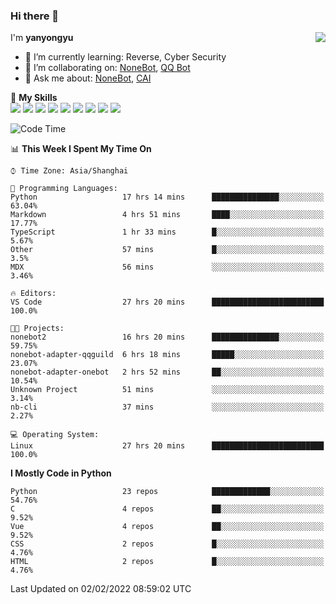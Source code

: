 ### Hi there 👋

<a href="#">
  <img align="right" src="https://github-readme-stats.vercel.app/api?username=yanyongyu&count_private=true&show_icons=true&bg_color=15,f2f7fd,E0EAFC" />
</a>

I'm **yanyongyu**

- 🌱 I’m currently learning: Reverse, Cyber Security
- 👯 I’m collaborating on: [NoneBot](https://github.com/nonebot), [QQ Bot](https://github.com/Mrs4s/go-cqhttp)
- 💬 Ask me about: [NoneBot](https://github.com/nonebot), [CAI](https://github.com/cscs181/CAI)

🌟 **My Skills**  
![](https://img.shields.io/badge/-Python-3e74a2?style=flat-square&logo=Python&logoColor=fff)
![](https://img.shields.io/badge/-Node.js-339933?style=flat-square&logo=Node.js&logoColor=fff)
![](https://img.shields.io/badge/-Vue-4fc08d?style=flat-square&logo=Vue.js&logoColor=fff)
![](https://img.shields.io/badge/-React-2d98ce?style=flat-square&logo=React&logoColor=fff)
![](https://img.shields.io/badge/-Docker-2496ED?style=flat-square&logo=Docker&logoColor=fff)
![](https://img.shields.io/badge/-Linux-000000?style=flat-square&logo=Linux&logoColor=fff)
![](https://img.shields.io/badge/-MySQL-4479A1?style=flat-square&logo=MySQL&logoColor=fff)
![](https://img.shields.io/badge/-Redis-DC382D?style=flat-square&logo=Redis&logoColor=fff)
![](https://img.shields.io/badge/-MongoDB-47A248?style=flat-square&logo=MongoDB&logoColor=fff)

<!--START_SECTION:waka-->
![Code Time](http://img.shields.io/badge/Code%20Time-2%2C086%20hrs%2027%20mins-blue)

📊 **This Week I Spent My Time On** 

```text
⌚︎ Time Zone: Asia/Shanghai

💬 Programming Languages: 
Python                   17 hrs 14 mins      ███████████████░░░░░░░░░░   63.04% 
Markdown                 4 hrs 51 mins       ████░░░░░░░░░░░░░░░░░░░░░   17.77% 
TypeScript               1 hr 33 mins        █░░░░░░░░░░░░░░░░░░░░░░░░   5.67% 
Other                    57 mins             █░░░░░░░░░░░░░░░░░░░░░░░░   3.5% 
MDX                      56 mins             ░░░░░░░░░░░░░░░░░░░░░░░░░   3.46%

🔥 Editors: 
VS Code                  27 hrs 20 mins      █████████████████████████   100.0%

🐱‍💻 Projects: 
nonebot2                 16 hrs 20 mins      ███████████████░░░░░░░░░░   59.75% 
nonebot-adapter-qqguild  6 hrs 18 mins       █████░░░░░░░░░░░░░░░░░░░░   23.07% 
nonebot-adapter-onebot   2 hrs 52 mins       ██░░░░░░░░░░░░░░░░░░░░░░░   10.54% 
Unknown Project          51 mins             ░░░░░░░░░░░░░░░░░░░░░░░░░   3.14% 
nb-cli                   37 mins             ░░░░░░░░░░░░░░░░░░░░░░░░░   2.27%

💻 Operating System: 
Linux                    27 hrs 20 mins      █████████████████████████   100.0%

```

**I Mostly Code in Python** 

```text
Python                   23 repos            █████████████░░░░░░░░░░░░   54.76% 
C                        4 repos             ██░░░░░░░░░░░░░░░░░░░░░░░   9.52% 
Vue                      4 repos             ██░░░░░░░░░░░░░░░░░░░░░░░   9.52% 
CSS                      2 repos             █░░░░░░░░░░░░░░░░░░░░░░░░   4.76% 
HTML                     2 repos             █░░░░░░░░░░░░░░░░░░░░░░░░   4.76%

```



 Last Updated on 02/02/2022 08:59:02 UTC
<!--END_SECTION:waka-->
